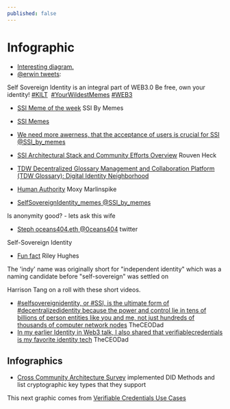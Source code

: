 ```yaml
---
published: false
---
```


# Infographic

* [Interesting diagram.](https://twitter.com/i3market_eu/status/1397474556839874563)
* [@erwin tweets](https://twitter.com/Erwin_Schroedy/status/1405887429983223809):

Self Sovereign Identity is an integral part of WEB3.0 Be free, own your identity! [#KILT](https://twitter.com/hashtag/KILT)  [#YourWildestMemes](https://twitter.com/hashtag/YourWildestMemes) [#WEB3](https://twitter.com/hashtag/WEB3)

* [SSI Meme of the week](https://twitter.com/SSI_by_memes/status/1483519684465016833) SSI By Memes
* [SSI Memes](https://twitter.com/SSI_by_memes/status/1486979269754601472)
* [We need more awerness, that the acceptance of users is crucial for SSI @SSI_by_memes](https://mobile.twitter.com/SSI_by_memes/status/1538819851950628865)

* [SSI Architectural Stack and Community Efforts Overview](https://github.com/decentralized-identity/decentralized-identity.github.io/blob/master/assets/ssi-architectural-stack--and--community-efforts-overview.pdf) Rouven Heck
* [TDW Decentralized Glossary Management and Collaboration Platform (TDW Glossary): Digital Identity Neighborhood](https://hyperonomy.com/2021/03/15/tdw-glossary-management-and-collaboration-platform-tdw-gmcp-digital-identity-neighborhood/)

* [Human Authority](https://www.moxytongue.com/2022/01/human-authority.html) Moxy Marlinspike

* [SelfSovereignIdentity_memes @SSI_by_memes](https://twitter.com/SSI_by_memes)

Is anonymity good? - lets ask this wife


* [Steph oceans404.eth @0ceans404](https://twitter.com/0ceans404/status/1557149888646746113) twitter

Self-Sovereign Identity

* [Fun fact](https://twitter.com/rileyphughes/status/1563195173055897602) Riley Hughes

The 'indy' name was originally short for "independent identity" which was a naming candidate before "self-sovereign" was settled on

Harrison Tang on a roll with these short videos.

- [#selfsovereignidentity, or #SSI, is the ultimate form of #decentralizedidentity because the power and control lie in tens of billions of person entities like you and me, not just hundreds of thousands of computer network nodes](https://twitter.com/TheCEODad/status/1562157365327118336) TheCEODad
- [In my earlier Identity in Web3 talk, I also shared that verifiablecredentials is my favorite identity tech](https://twitter.com/TheCEODad/status/1562986842357526528) TheCEODad

## Infographics

* [Cross Community Architecture Survey](https://drive.google.com/file/d/1Cx7px2z9YslvQV1oUuumiHlpnWcsVhIl/view) implemented DID Methods and list cryptographic key types that they support

This next graphic comes from [Verifiable Credentials Use Cases](https://www.w3.org/TR/vc-use-cases/)
